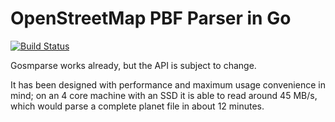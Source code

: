 # OpenStreetMap PBF Parser in Go

[![Build Status](https://travis-ci.org/thomersch/gosmparse.svg?branch=master)](https://travis-ci.org/thomersch/gosmparse)

Gosmparse works already, but the API is subject to change.

It has been designed with performance and maximum usage convenience in mind; on an 4 core machine with an SSD it is able to read around 45 MB/s, which would parse a complete planet file in about 12 minutes.